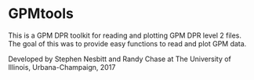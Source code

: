# GPMtools

This is a GPM DPR toolkit for reading and plotting GPM DPR level 2 files. The goal of this was to provide easy functions to read and plot GPM data. 

Developed by Stephen Nesbitt and Randy Chase at The University of Illinois, Urbana-Champaign, 2017
